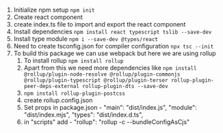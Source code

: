 1. Initialize npm setup `npm init`
2. Create react component
3. create index.ts file to import and export the react component
4. Install dependencies `npm install react typescript tslib --save-dev`
5. Install type module `npm i --save-dev @types/react`
5. Need to create tsconfig.json for compiler configuration `npx tsc --init`
6. To build this package we can use webpack but here we are using rollup
    1. To install rollup `npm install rollup`
    2. Apart from this we need more dependencies like `npm install @rollup/plugin-node-resolve @rollup/plugin-commonjs @rollup/plugin-typescript @rollup/plugin-terser rollup-plugin-peer-deps-external rollup-plugin-dts --save-dev`
    3. `npm install rollup-plugin-postcss`
    4. create rollup.config.json
    5. Set props in package.json  - "main": "dist/index.js",
                                    "module": "dist/index.mjs",
                                    "types": "dist/index.d.ts",
    6. in "scripts" add - "rollup": "rollup -c --bundleConfigAsCjs"